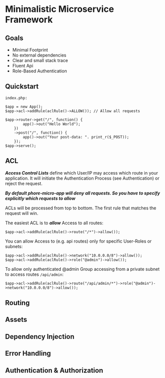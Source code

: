 # Minimalistic Microservice Framework

## Goals

- Minimal Footprint
- No external dependencies
- Clear and small stack trace
- Fluent Api
- Role-Based Authentication


## Quickstart

```index.php:```
```
$app = new App();
$app->acl->addRule(aclRule()->ALLOW()); // Allow all requests

$app->router->get("/", function() {
        app()->out("Hello World");
    })
    ->post("/", function() {
        app()->out("Your post-data: ". print_r($_POST));
    });
$app->serve();
```

## ACL


***Access Control Lists*** define which User/IP may access which route in
your application. It will initiate the Authentication Process (see Authentication)
or reject the request.

***By default phore-micro-app will deny all requests. So you have to specify explicitly
which requests to allow***

ACLs will be processed from top to bottom. The first rule that matches the request
will win.

The easiest ACL is to ***allow*** Access to all routes:

```
$app->acl->addRule(aclRule()->route("/*")->allow());
```

You can allow Access to (e.g. api routes) only for specific User-Roles or subnets:

```
$app->acl->addRule(aclRule()->network("10.0.0.0/8")->allow());
$app->acl->addRule(aclRule()->role("@admin")->allow());
```

To allow only authenticated @admin Group accessing from a private subnet to access 
routes `/api/admin`:

```
$app->acl->addRule(aclRule()->route("/api/admin/*")->role("@admin")->network("10.0.0.0/8")->allow());
```


## Routing

## Assets

## Dependency Injection

## Error Handling

## Authentication & Authorization
